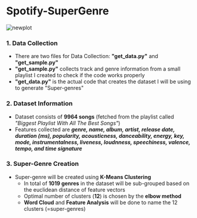 # Spotify-SuperGenre
![newplot](https://user-images.githubusercontent.com/47429809/141818288-60ed25b0-3f7e-4b84-96b8-6322ace7d644.png)

### **1. Data Collection**
   - There are two files for Data Collection: **"get_data.py"** and **"get_sample.py"**
   - **"get_sample.py"** collects track and genre information from a small playlist I created to check if the code works properly 
   - **"get_data.py"** is the actual code that creates the dataset I will be using to generate "Super-genres"

### **2. Dataset Information**
   - Dataset consists of **9964 songs** (fetched from the playlist called _"Biggest Playlist With All The Best Songs"_)
   - Features collected are _**genre, name, album, artist, release date, duration (ms), popularity, acousticness,  danceability, energy, key, mode, instrumentalness, liveness, loudnness, speechiness, valence, tempo, and time signature**_

### **3. Super-Genre Creation**

- Super-genre will be created using **K-Means Clustering**
   - In total of **1019 genres** in the dataset will be sub-grouped based on the euclidean distance of feature vectors
   - Optimal number of clusters (**12**) is chosen by the **elbow method**
   - **Word Cloud** and **Feature Analysis** will be done to name the 12 clusters (=super-genres)
